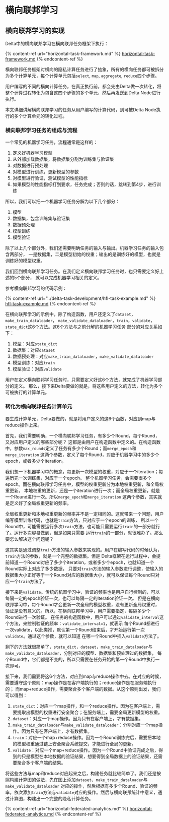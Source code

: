 # 横向联邦学习

## 横向联邦学习的实现

Delta中的横向联邦学习在横向联邦任务框架下执行：

{% content-ref url="horizontal-task-framework.md" %}
[horizontal-task-framework.md](horizontal-task-framework.md)
{% endcontent-ref %}

横向联邦任务框架对横向的隐私计算任务进行了抽象，所有的横向任务都可被拆分为多个计算单元，每个计算单元包括`select`, `map`, `aggregate`, `reduce`四个步骤。

用户编写的不同的横向计算任务，在真正执行前，都会先由Delta做一次转化，将整个计算过程转化为包含这四个步骤的多个单元，然后再发送到Delta Node进行执行。

本文详细讲解横向联邦学习的任务从用户编写的计算代码，到可被Delta Node执行的多个计算单元的转化过程。

### 横向联邦学习任务的组成与流程

一个常见的机器学习任务，流程通常是这样的：

1. 定义好机器学习模型
2. 从外部加载数据集，将数据集分割为训练集与验证集
3. 对数据进行预处理
4. 对模型进行训练，更新模型的参数
5. 对模型进行验证，测试模型的性能指标
6. 如果模型的性能指标打到要求，任务完成；否则的话，跳转到第4步，进行训练

所以，我们可以把一个机器学习任务分解为以下几个部分：

1. 模型
2. 数据集，包含训练集与验证集
3. 数据预处理
4. 模型训练
5. 模型验证

除了以上几个部分外，我们还需要明确任务的输入与输出。机器学习任务的输入包含两部分， 一是数据集，二是模型初始的权重；输出的是训练好的模型，也就是训练好的模型权重。

我们回到横向联邦学习任务。在我们定义横向联邦学习任务时，也只需要定义好上述的5个部分， 就可以完成机器学习相关的定义。

参考横向联邦学习的代码示例：

{% content-ref url="../delta-task-development/hfl-task-example.md" %}
[hfl-task-example.md](../delta-task-development/hfl-task-example.md)
{% endcontent-ref %}

在横向联邦学习的示例中，除了构造函数，用户还定义了`dataset`，`make_train_dataloader`， `make_validate_dataloader`，`train`，`validate`，`state_dict`这6个方法。这6个方法与之前分解的机器学习任务 部分的对应关系如下：

1. 模型：对应`state_dict`
2. 数据集：对应`dataset`
3. 数据预处理：对应`make_train_dataloader`，`make_validate_dataloader`
4. 模型训练：对应`train`
5. 模型验证：对应`validate`

用户在定义横向联邦学习任务时，只需要定义好这6个方法，就完成了机器学习部分的定义。 那么，接下来Delta要做的就是，将这些用户定义的方法，转化为多个可被执行的计算单元。

### 转化为横向联邦任务计算单元

要生成计算单元，Delta要做的，就是将用户定义的这6个函数，对应到map与reduce操作上来。

首先，我们需要明确，一个横向联邦学习任务，有多少个Round，每个Round，又对应用户定义的哪些部分呢？ 这都是由用户在构造函数中定义的。在构造函数中，参数`max_rounds`定义了任务有多少个Round；而`merge_epoch`和`merge_iteration` 这两个参数，定义了每个Round，对应于机器学习中的多少个epoch，或者多少个iteration。

我们想一下机器学习中的概念，每更新一次模型的权重，对应于一个iteration；每遍历完一次训练集，对应于一个epoch。 整个机器学习任务，会需要很多个epoch。而在横向联邦学习任务中，模型的权重更新分为本地权重更新，和全局权重更新。 本地权重的更新，还是一个iteration进行一次；而全局权重更新，就是一个Round进行一次。所以`merge_epoch`和`merge_iteration` 这两个参数，其实就是定义好了全局权重更新的频率。

全局权重更新和本地权重更新的频率并不是一定相同的。这就带来一个问题，用户编写模型训练代码，也就是`train`方法，只对应于一个epoch的训练， 所以一个Round中，可能需要运行多次`train`方法，也可能只需要运行`train`的一部分就行了。运行多次容易做到，但是如果只需要 运行`train`的一部分，就很难办了。那么要怎么解决这个问题呢？

这其实是通过调整`train`方法的输入参数来实现的。用户在编写代码的时候认为，`train`方法的参数，就是一个完整的数据集。但是 Delta框架在运行过程中，会提前知道一个Round对应了多少个iteration，或者多少个epoch，也就知道一个Round实际上对应了多少数据， 只要对`train`方法的输入参数进行调整，使输入的数据集大小正好等于一个Round对应的数据集大小，就可以保证每个Round只对应一个`train`方法了。

接下来是`validate`。传统的机器学习中，验证的频率也是用户自行控制的，可以每隔一定的epoch验证一次，也可以每隔一定的iteration验证一次。 但是在横向联邦学习中，每个Round才会更新一次全局的模型权重，没有更新全局权重时，验证是没有意义的。所以，在横向联邦学习中，用户需要指定，每隔多少个Round进行一次验证。 在任务的构造函数中，用户可以通过`validate_interval`这个方法，来控制验证的频率：`validate_interval=1`，就表示 每个Round都进行一次validate，以此类推，默认第一个Round结束后，才开始运行第一次`validate`。通过这个参数，就可以知道 在哪一个Round中插入`validate`方法了。

剩下的方法就很简单了，`state_dict`，`dataset`，`make_train_dataloader`与`make_validate_dataloader`，分别对应的模型、数据集和预处理过的数据集， 每个Round中，它们都是不变的，所以只需要在任务开始的第一个Round中执行一次即可。

接下来，我们需要将这6个方法，对应到map与reduce操作中去。在对应的时候，需要遵守这个原则：map操作是在客户端执行的；reduce操作是在服务端执行的； 而map+reduce操作，需要聚合多个客户端的数据。从这个原则出发，我们可以得到：

1. `state_dict`：对应一个map操作，和一个reduce操作。因为在客户端上，需要提取出模型的权重进行安全聚合；在服务端上，需要全局更新模型的权重。
2. `dataset`：对应一个map操作。因为只有在客户端上，才有数据集。
3. `make_train_dataloader`与`make_validate_dataloader`：分别对应一个map操作。因为只有在客户端上，才有数据集。
4. `train`：对应一个map+reduce操作。因为一个Round训练完后，需要把本地的模型权重通过链上安全聚合系统提交，才能进行全局的更新。
5. `validate`：对应一个map+reduce操作。因为一个Round中验证完成之后，得到的只是模型在本地数据的验证结果，想要得到全局数据上的验证结果，还需要聚合多个客户端的结果。

将这些方法与map和reduce对应起来之后，构建任务就比较简单了。我们还是按照构建计算图的做法，先在图上添加`dataset`、`make_train_dataloader`与`make_validate_dataloader` 对应的操作，然后根据有多少个Round、验证的频率，依次添加`train`方法与`validate`对应的操作。然后与横向联邦统计中意义，通过计算图，构建出一个完整的隐私计算任务。

{% content-ref url="horizontal-federated-analytics.md" %}
[horizontal-federated-analytics.md](horizontal-federated-analytics.md)
{% endcontent-ref %}
